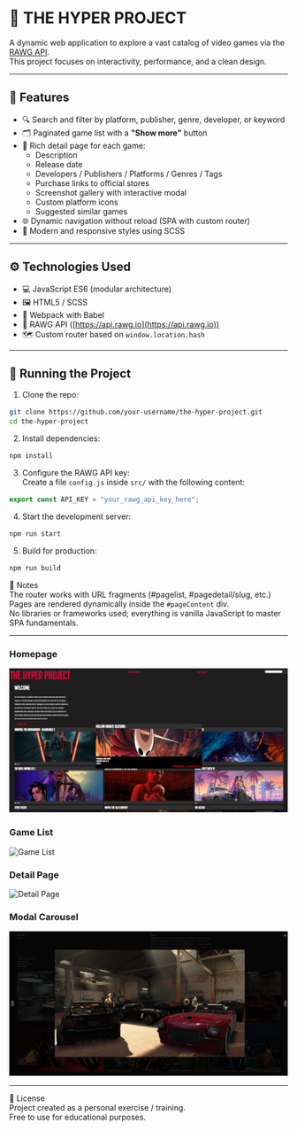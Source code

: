
# 🚀 THE HYPER PROJECT

A dynamic web application to explore a vast catalog of video games via the [RAWG API](https://rawg.io/apidocs).  
This project focuses on interactivity, performance, and a clean design.

---

## 🧩 Features

- 🔍 Search and filter by platform, publisher, genre, developer, or keyword  
- 🗂️ Paginated game list with a **"Show more"** button  
- 📄 Rich detail page for each game:  
  - Description  
  - Release date  
  - Developers / Publishers / Platforms / Genres / Tags  
  - Purchase links to official stores  
  - Screenshot gallery with interactive modal  
  - Custom platform icons  
  - Suggested similar games  
- 🌐 Dynamic navigation without reload (SPA with custom router)  
- 💅 Modern and responsive styles using SCSS  

---

## ⚙️ Technologies Used

- 💻 JavaScript ES6 (modular architecture)  
- 🖼️ HTML5 / SCSS  
- 🧰 Webpack with Babel  
- 🔁 RAWG API ([https://api.rawg.io](https://api.rawg.io))  
- 🗺️ Custom router based on `window.location.hash`  

---

## 🚀 Running the Project

1. Clone the repo:

```bash
git clone https://github.com/your-username/the-hyper-project.git
cd the-hyper-project
```

2. Install dependencies:

```bash
npm install
```

3. Configure the RAWG API key:  
Create a file `config.js` inside `src/` with the following content:

```js
export const API_KEY = "your_rawg_api_key_here";
```

4. Start the development server:

```bash
npm run start
```

5. Build for production:

```bash
npm run build
```

🧠 Notes  
The router works with URL fragments (#pagelist, #pagedetail/slug, etc.)  
Pages are rendered dynamically inside the `#pageContent` div.  
No libraries or frameworks used; everything is vanilla JavaScript to master SPA fundamentals.

---

### Homepage  
![Homepage](screenshots/homepage.png)

### Game List  
![Game List](screenshots/pagelist.png)

### Detail Page  
![Detail Page](screenshots/pageDetail.png)

### Modal Carousel  
![Modal Carousel](screenshots/carrousel.png)

---

📄 License  
Project created as a personal exercise / training.  
Free to use for educational purposes.
